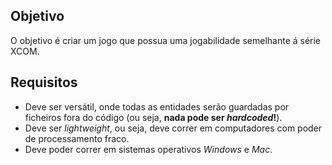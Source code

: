 ## Objetivo
O objetivo é criar um jogo que possua uma jogabilidade semelhante á série XCOM. 
## Requisitos
- Deve ser versátil, onde todas as entidades serão guardadas por ficheiros fora do código (ou seja, **nada pode ser *hardcoded*!**).
- Deve ser *lightweight*, ou seja, deve correr em computadores com poder de processamento fraco.
- Deve poder correr em sistemas operativos *Windows* e *Mac*.

